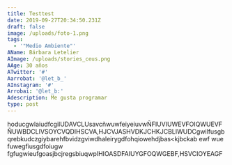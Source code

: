 ```yaml
---
title: Testtest
date: 2019-09-27T20:34:50.231Z
draft: false
image: /uploads/foto-1.png
tags:
  - '"Medio Ambiente"'
AName: Bárbara Letelier
AImage: /uploads/stories_ceus.png
AAge: 30 años
ATwitter: '#'
Aarrobat: '@let_b_'
AInstagram: '#'
Arrobai: '@let_b:'
Adescription: Me gusta programar
type: post
---
```

hoducgwlaiudfcgilUDAVCLUsavcñwuwfeiyeiuvwÑFIUVIUWEVFOIQWUEVFÑUWBDCLIVSOYCVQDIHSCVA,HJCVJASHVDKJCHKJCBLIWUDCgwilfusgbqrebkudczgiybarehfbvidzgviwdhaleirygdfohqiowehdjbas<kjbckab ewf wue fuwegfiusgdfoiugw fgfugwieufgoasjbcjregsbiuqwpIHIOASDFAIUYGFOQWGEBF,HSVCIOYEAGF
